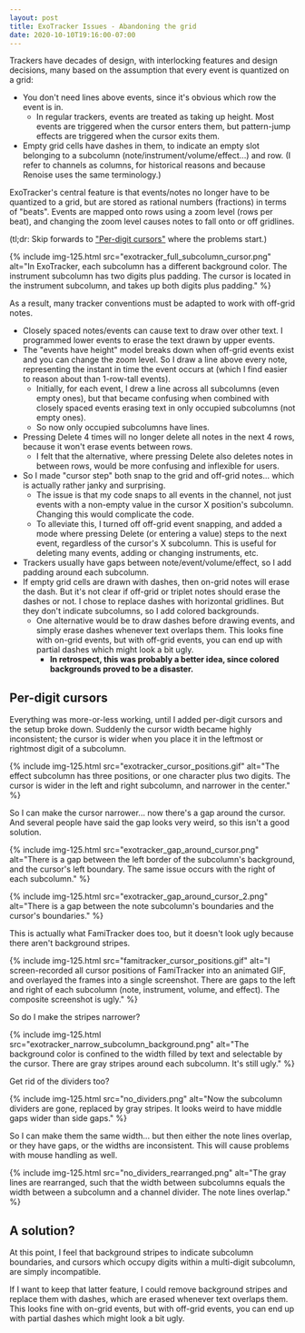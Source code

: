 ```yaml
---
layout: post
title: ExoTracker Issues - Abandoning the grid
date: 2020-10-10T19:16:00-07:00
---
```


Trackers have decades of design, with interlocking features and design decisions, many based on the assumption that every event is quantized on a grid:

- You don't need lines above events, since it's obvious which row the event is in.
	- In regular trackers, events are treated as taking up height. Most events are triggered when the cursor enters them, but pattern-jump effects are triggered when the cursor exits them.
- Empty grid cells have dashes in them, to indicate an empty slot belonging to a subcolumn (note/instrument/volume/effect...) and row. (I refer to channels as columns, for historical reasons and because Renoise uses the same terminology.)

ExoTracker's central feature is that events/notes no longer have to be quantized to a grid, but are stored as rational numbers (fractions) in terms of "beats". Events are mapped onto rows using a zoom level (rows per beat), and changing the zoom level causes notes to fall onto or off gridlines.

(tl;dr: Skip forwards to ["Per-digit cursors"](#per-digit-cursors) where the problems start.)

{% include img-125.html src="exotracker_full_subcolumn_cursor.png" alt="In ExoTracker, each subcolumn has a different background color. The instrument subcolumn has two digits plus padding. The cursor is located in the instrument subcolumn, and takes up both digits plus padding." %}

As a result, many tracker conventions must be adapted to work with off-grid notes.

- Closely spaced notes/events can cause text to draw over other text. I programmed lower events to erase the text drawn by upper events.
- The "events have height" model breaks down when off-grid events exist and you can change the zoom level. So I draw a line above every note, representing the instant in time the event occurs at (which I find easier to reason about than 1-row-tall events).
	- Initially, for each event, I drew a line across all subcolumns (even empty ones), but that became confusing when combined with closely spaced events erasing text in only occupied subcolumns (not empty ones).
	- So now only occupied subcolumns have lines.
- Pressing Delete 4 times will no longer delete all notes in the next 4 rows, because it won't erase events between rows.
	- I felt that the alternative, where pressing Delete also deletes notes in between rows, would be more confusing and inflexible for users.
- So I made "cursor step" both snap to the grid and off-grid notes... which is actually rather janky and surprising.
	- The issue is that my code snaps to all events in the channel, not just events with a non-empty value in the cursor X position's subcolumn. Changing this would complicate the code.
	- To alleviate this, I turned off off-grid event snapping, and added a mode where pressing Delete (or entering a value) steps to the next event, regardless of the cursor's X subcolumn. This is useful for deleting many events, adding or changing instruments, etc.
- Trackers usually have gaps between note/event/volume/effect, so I add padding around each subcolumn.
- If empty grid cells are drawn with dashes, then on-grid notes will erase the dash. But it's not clear if off-grid or triplet notes should erase the dashes or not. I chose to replace dashes with horizontal gridlines. But they don't indicate subcolumns, so I add colored backgrounds.
	- One alternative would be to draw dashes before drawing events, and simply erase dashes whenever text overlaps them. This looks fine with on-grid events, but with off-grid events, you can end up with partial dashes which might look a bit ugly.
		- **In retrospect, this was probably a better idea, since colored backgrounds proved to be a disaster.**

## Per-digit cursors

Everything was more-or-less working, until I added per-digit cursors and the setup broke down. Suddenly the cursor width became highly inconsistent; the cursor is wider when you place it in the leftmost or rightmost digit of a subcolumn.

{% include img-125.html src="exotracker_cursor_positions.gif" alt="The effect subcolumn has three positions, or one character plus two digits. The cursor is wider in the left and right subcolumn, and narrower in the center." %}

So I can make the cursor narrower... now there's a gap around the cursor. And several people have said the gap looks very weird, so this isn't a good solution.

{% include img-125.html src="exotracker_gap_around_cursor.png" alt="There is a gap between the left border of the subcolumn's background, and the cursor's left boundary. The same issue occurs with the right of each subcolumn." %}

{% include img-125.html src="exotracker_gap_around_cursor_2.png" alt="There is a gap between the note subcolumn's boundaries and the cursor's boundaries." %}

This is actually what FamiTracker does too, but it doesn't look ugly because there aren't background stripes.

{% include img-125.html src="famitracker_cursor_positions.gif" alt="I screen-recorded all cursor positions of FamiTracker into an animated GIF, and overlayed the frames into a single screenshot. There are gaps to the left and right of each subcolumn (note, instrument, volume, and effect). The composite screenshot is ugly." %}

So do I make the stripes narrower?

{% include img-125.html src="exotracker_narrow_subcolumn_background.png" alt="The background color is confined to the width filled by text and selectable by the cursor. There are gray stripes around each subcolumn. It's still ugly." %}

Get rid of the dividers too?

{% include img-125.html src="no_dividers.png" alt="Now the subcolumn dividers are gone, replaced by gray stripes. It looks weird to have middle gaps wider than side gaps." %}

So I can make them the same width... but then either the note lines overlap, or they have gaps, or the widths are inconsistent. This will cause problems with mouse handling as well.

{% include img-125.html src="no_dividers_rearranged.png" alt="The gray lines are rearranged, such that the width between subcolumns equals the width between a subcolumn and a channel divider. The note lines overlap." %}

## A solution?

At this point, I feel that background stripes to indicate subcolumn boundaries, and cursors which occupy digits within a multi-digit subcolumn, are simply incompatible.

If I want to keep that latter feature, I could remove background stripes and replace them with dashes, which are erased whenever text overlaps them. This looks fine with on-grid events, but with off-grid events, you can end up with partial dashes which might look a bit ugly.
